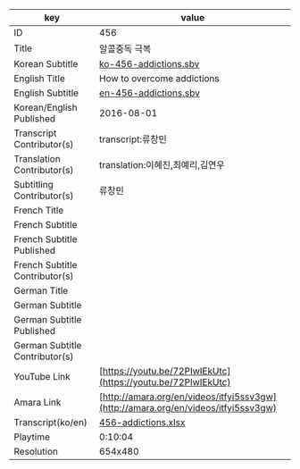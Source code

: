 |  key  |  value  |
|-------|---------|
| ID            | 456 |
| Title         | 알콜중독 극복 |
| Korean Subtitle | [ko-456-addictions.sbv](https://github.com/jungtosociety/dharma-qna/raw/master/sub/456/ko-456-addictions.sbv) |
| English Title | How to overcome addictions |
| English Subtitle | [en-456-addictions.sbv](https://github.com/jungtosociety/dharma-qna/raw/master/sub/456/en-456-addictions.sbv) |
| Korean/English Published     | 2016-08-01 |
| Transcript Contributor(s)   | transcript:류창민 |
| Translation Contributor(s)   | translation:이혜진,최예리,김연우 |
| Subtitling Contributor(s)   | 류창민 |
| French Title |  |
| French Subtitle |  |
| French Subtitle Published |  |
| French Subtitle Contributor(s) |  |
| German Title |  |
| German Subtitle |  |
| German Subtitle Published |  |
| German Subtitle Contributor(s) |  |
| YouTube Link  | [https://youtu.be/72PIwIEkUtc](https://youtu.be/72PIwIEkUtc) |
| Amara Link    | [http://amara.org/en/videos/itfyi5ssv3gw](http://amara.org/en/videos/itfyi5ssv3gw) |
| Transcript(ko/en) | [456-addictions.xlsx](https://github.com/jungtosociety/dharma-qna/raw/master/sub/456/456-addictions.xlsx) |
| Playtime | 0:10:04 |
| Resolution | 654x480|
